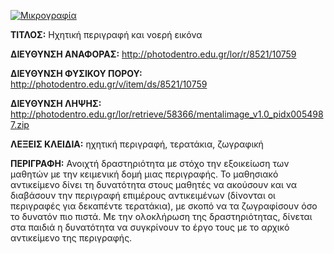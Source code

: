 [![Μικρογραφία](http://photodentro.edu.gr/lor/retrieve/58364/mentalimage_v1.0.zip.jpg)](http://photodentro.edu.gr/lor/r/8521/10759)

**ΤΙΤΛΟΣ:** Ηχητική περιγραφή και νοερή εικόνα

**ΔΙΕΥΘΥΝΣΗ ΑΝΑΦΟΡΑΣ:** http://photodentro.edu.gr/lor/r/8521/10759

**ΔΙΕΥΘΥΝΣΗ ΦΥΣΙΚΟΥ ΠΟΡΟΥ:** http://photodentro.edu.gr/v/item/ds/8521/10759

**ΔΙΕΥΘΥΝΣΗ ΛΗΨΗΣ:** http://photodentro.edu.gr/lor/retrieve/58366/mentalimage_v1.0_pidx0054987.zip

**ΛΕΞΕΙΣ ΚΛΕΙΔΙΑ:** ηχητική περιγραφή, τερατάκια, ζωγραφική

**ΠΕΡΙΓΡΑΦΗ:** Ανοιχτή δραστηριότητα με στόχο την εξοικείωση των μαθητών με την κειμενική δομή μιας περιγραφής. 
Το μαθησιακό αντικείμενο δίνει τη δυνατότητα στους μαθητές να ακούσουν και να διαβάσουν την περιγραφή επιμέρους αντικειμένων (δίνονται οι περιγραφές για δεκαπέντε τερατάκια), με σκοπό να τα ζωγραφίσουν όσο το δυνατόν πιο πιστά. Με την ολοκλήρωση της δραστηριότητας, δίνεται στα παιδιά η δυνατότητα να συγκρίνουν το έργο τους με το αρχικό αντικείμενο της περιγραφής.
